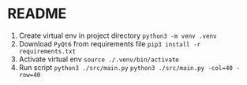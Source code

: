 # README

 1.  Create virtual env in project directory
 `python3 -m venv .venv`
2. Download `PyQt6` from requirements file
`pip3 install -r requirements.txt`
3. Activate virtual env
`source ./.venv/bin/activate`
4. Run script
`python3 ./src/main.py`
`python3 ./src/main.py -col=40 -row=40`

